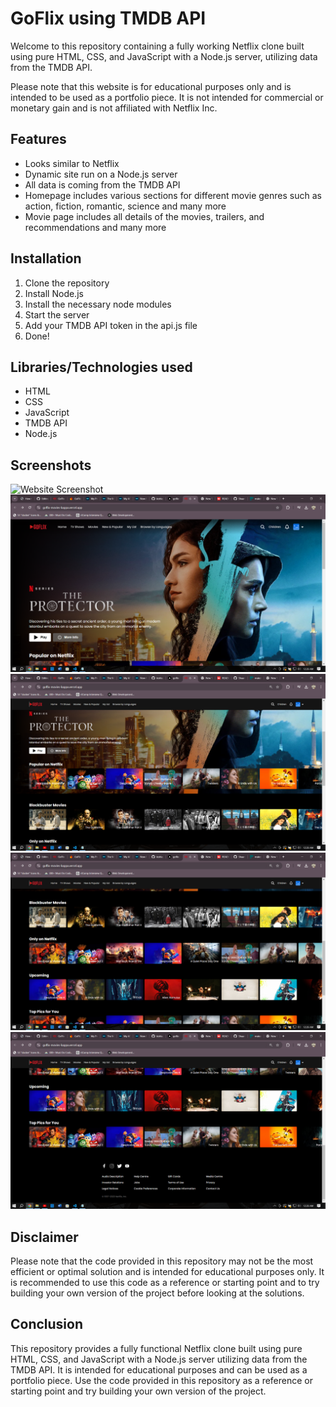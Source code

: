 # GoFlix using TMDB API

Welcome to this repository containing a fully working Netflix clone built using pure HTML, CSS, and JavaScript with a Node.js server, utilizing data from the TMDB API.

Please note that this website is for educational purposes only and is intended to be used as a portfolio piece. It is not intended for commercial or monetary gain and is not affiliated with Netflix Inc.

## Features

- Looks similar to Netflix
- Dynamic site run on a Node.js server
- All data is coming from the TMDB API
- Homepage includes various sections for different movie genres such as action, fiction, romantic, science and many more
- Movie page includes all details of the movies, trailers, and recommendations
  and many more

## Installation

1. Clone the repository
2. Install Node.js
3. Install the necessary node modules
4. Start the server
5. Add your TMDB API token in the api.js file
6. Done!

## Libraries/Technologies used

- HTML
- CSS
- JavaScript
- TMDB API
- Node.js

## Screenshots

![Website Screenshot]([https://github.com/8uraj/GoFLix/blob/main/public/Screenshot%20(7).png])
![Website Screenshot](https://github.com/8uraj/GoFLix/blob/main/public/Screenshot%20(8).png)
![Website Screenshot](https://github.com/8uraj/GoFLix/blob/main/public/Screenshot%20(9).png)
![Website Screenshot](https://github.com/8uraj/GoFLix/blob/main/public/Screenshot%20(10).png)
![Website Screenshot](https://github.com/8uraj/GoFLix/blob/main/public/Screenshot%20(11).png)


## Disclaimer

Please note that the code provided in this repository may not be the most efficient or optimal solution and is intended for educational purposes only. It is recommended to use this code as a reference or starting point and to try building your own version of the project before looking at the solutions.

## Conclusion

This repository provides a fully functional Netflix clone built using pure HTML, CSS, and JavaScript with a Node.js server utilizing data from the TMDB API. It is intended for educational purposes and can be used as a portfolio piece. Use the code provided in this repository as a reference or starting point and try building your own version of the project.
